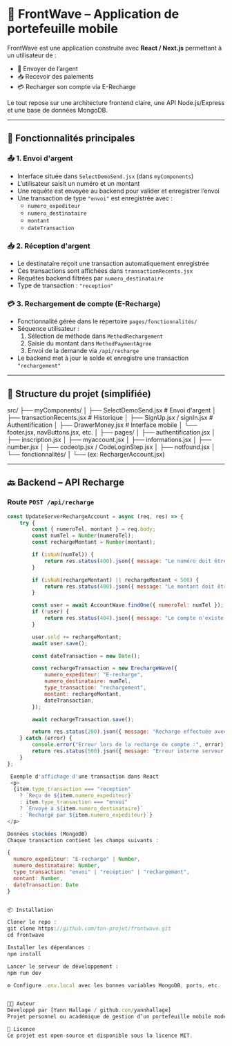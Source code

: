 # 📱 FrontWave – Application de portefeuille mobile

FrontWave est une application construite avec **React / Next.js** permettant à un utilisateur de :

- 💸 Envoyer de l’argent
- 📥 Recevoir des paiements
- 💳 Recharger son compte via E-Recharge

Le tout repose sur une architecture frontend claire, une API Node.js/Express et une base de données MongoDB.

---

## 🚀 Fonctionnalités principales

### 📤 1. Envoi d'argent

- Interface située dans `SelectDemoSend.jsx` (dans `myComponents`)
- L’utilisateur saisit un numéro et un montant
- Une requête est envoyée au backend pour valider et enregistrer l’envoi
- Une transaction de type `"envoi"` est enregistrée avec :
  - `numero_expediteur`
  - `numero_destinataire`
  - `montant`
  - `dateTransaction`

### 📥 2. Réception d'argent

- Le destinataire reçoit une transaction automatiquement enregistrée
- Ces transactions sont affichées dans `transactionRecents.jsx`
- Requêtes backend filtrées par `numero_destinataire`
- Type de transaction : `"reception"`

### 💳 3. Rechargement de compte (E-Recharge)

- Fonctionnalité gérée dans le répertoire `pages/fonctionnalités/`
- Séquence utilisateur :
  1. Sélection de méthode dans `MethodRechargement`
  2. Saisie du montant dans `MethodPaymentAgree`
  3. Envoi de la demande via `/api/recharge`
- Le backend met à jour le solde et enregistre une transaction `"rechargement"`

---

## 📁 Structure du projet (simplifiée)

src/
├── myComponents/
│ ├── SelectDemoSend.jsx # Envoi d'argent
│ ├── transactionRecents.jsx # Historique
│ ├── SignUp.jsx / signIn.jsx # Authentification
│ ├── DrawerMoney.jsx # Interface mobile
│ └── footer.jsx, navButtons.jsx, etc.
│
├── pages/
│ ├── authentification.jsx
│ ├── inscription.jsx
│ ├── myaccount.jsx
│ ├── informations.jsx
│ ├── number.jsx
│ ├── codeotp.jsx / CodeLoginStep.jsx
│ ├── notfound.jsx
│ └── fonctionnalités/
│ └── (ex: RechargerAccount.jsx)


---

## 🔙 Backend – API Recharge

### Route `POST /api/recharge`

```js
const UpdateServerRechargeAccount = async (req, res) => {
    try {
        const { numeroTel, montant } = req.body;
        const numTel = Number(numeroTel);
        const rechargeMontant = Number(montant);

        if (isNaN(numTel)) {
            return res.status(400).json({ message: "Le numéro doit être valide." });
        }

        if (isNaN(rechargeMontant) || rechargeMontant < 500) {
            return res.status(400).json({ message: "Le montant doit être supérieur ou égal à 500." });
        }

        const user = await AccountWave.findOne({ numeroTel: numTel });
        if (!user) {
            return res.status(404).json({ message: "Le compte n'existe pas." });
        }

        user.sold += rechargeMontant;
        await user.save();

        const dateTransaction = new Date();

        const rechargeTransaction = new ErechargeWave({
            numero_expediteur: "E-recharge",
            numero_destinataire: numTel,
            type_transaction: "rechargement",
            montant: rechargeMontant,
            dateTransaction,
        });

        await rechargeTransaction.save();

        return res.status(200).json({ message: "Recharge effectuée avec succès.", newSold: user.sold });
    } catch (error) {
        console.error("Erreur lors de la recharge de compte :", error);
        return res.status(500).json({ message: "Erreur interne serveur." });
    }
};

 Exemple d'affichage d'une transaction dans React
 <p>
  {item.type_transaction === "reception"
    ? `Reçu de ${item.numero_expediteur}`
    : item.type_transaction === "envoi"
    ? `Envoyé à ${item.numero_destinataire}`
    : `Rechargé par ${item.numero_expediteur}`}
</p>

Données stockées (MongoDB)
Chaque transaction contient les champs suivants :

{
  numero_expediteur: "E-recharge" | Number,
  numero_destinataire: Number,
  type_transaction: "envoi" | "reception" | "rechargement",
  montant: Number,
  dateTransaction: Date
}


📦 Installation

Cloner le repo :
git clone https://github.com/ton-projet/frontwave.git
cd frontwave

Installer les dépendances :
npm install

Lancer le serveur de développement :
npm run dev

⚙️ Configure .env.local avec les bonnes variables MongoDB, ports, etc.


👨‍💻 Auteur
Développé par [Yann Hallage / github.com/yannhallage]
Projet personnel ou académique de gestion d’un portefeuille mobile moderne.

📝 Licence
Ce projet est open-source et disponible sous la licence MIT.